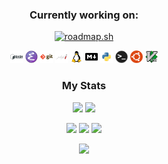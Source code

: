<div align="center">
<h3>Currently working on:</h3>
<a href="https://roadmap.sh"><img src="https://api.roadmap.sh/v1-badge/tall/6527f4b9f43a58c923bf18f2?variant=dark" alt="roadmap.sh"/></a>

<p align="center">
<code><img height="20" src="https://raw.githubusercontent.com/github/explore/80688e429a7d4ef2fca1e82350fe8e3517d3494d/topics/bash/bash.png"></code>
<code><img height="20" src="https://raw.githubusercontent.com/github/explore/80688e429a7d4ef2fca1e82350fe8e3517d3494d/topics/emacs/emacs.png"></code>
<code><img height="20" src="https://raw.githubusercontent.com/github/explore/80688e429a7d4ef2fca1e82350fe8e3517d3494d/topics/git/git.png"></code>
<code><img height="20" src="https://raw.githubusercontent.com/github/explore/80688e429a7d4ef2fca1e82350fe8e3517d3494d/topics/jekyll/jekyll.png"></code>
<code><img height="20" src="https://raw.githubusercontent.com/github/explore/80688e429a7d4ef2fca1e82350fe8e3517d3494d/topics/linux/linux.png"></code>
<code><img height="20" src="https://raw.githubusercontent.com/github/explore/80688e429a7d4ef2fca1e82350fe8e3517d3494d/topics/markdown/markdown.png"></code>
<code><img height="20" src="https://raw.githubusercontent.com/github/explore/80688e429a7d4ef2fca1e82350fe8e3517d3494d/topics/python/python.png"></code>
<code><img height="20" src="https://raw.githubusercontent.com/github/explore/80688e429a7d4ef2fca1e82350fe8e3517d3494d/topics/terminal/terminal.png"></code>
<code><img height="20" src="https://raw.githubusercontent.com/github/explore/80688e429a7d4ef2fca1e82350fe8e3517d3494d/topics/ubuntu/ubuntu.png"></code>
<code><img height="20" src="https://raw.githubusercontent.com/github/explore/80688e429a7d4ef2fca1e82350fe8e3517d3494d/topics/vim/vim.png"></code>
</p>

<h3>My Stats</h3>
<p>
  <img height= "150" src="https://github-readme-stats.vercel.app/api?username=alexforsale&theme=transparent&show_icons=true&include_all_commits=true" />
  <img height= "150" src="https://github-readme-stats.vercel.app/api/top-langs/?username=alexforsale&theme=transparent&layout=compact" />
</p>

<p>
  <img src="https://img.shields.io/github/followers/alexforsale" />
  <img src="https://img.shields.io/github/stars/alexforsale" />
  <img src="https://komarev.com/ghpvc/?username=alexforsale&color=blueviolet" />
</p>

<img src="https://github-readme-stats.vercel.app/api?username=alexforsale&show_icons=true&theme=transparent" />
</div>
